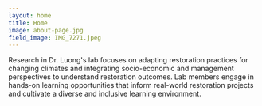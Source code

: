 ```yaml
---
layout: home
title: Home
image: about-page.jpg
field_image: IMG_7271.jpeg
---
```

Research in Dr. Luong's lab focuses on adapting restoration practices for changing climates and integrating socio-economic and management perspectives to understand restoration outcomes. Lab members engage in hands-on learning opportunities that inform real-world restoration projects and cultivate a diverse and inclusive learning environment. 
